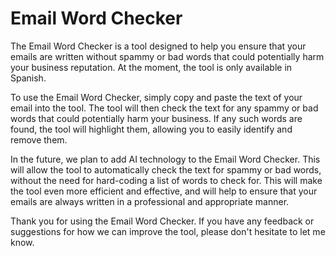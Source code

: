 # Email Word Checker
The Email Word Checker is a tool designed to help you ensure that your emails are written without spammy or bad words that could potentially harm your business reputation. At the moment, the tool is only available in Spanish.

To use the Email Word Checker, simply copy and paste the text of your email into the tool. The tool will then check the text for any spammy or bad words that could potentially harm your business. If any such words are found, the tool will highlight them, allowing you to easily identify and remove them.

In the future, we plan to add AI technology to the Email Word Checker. This will allow the tool to automatically check the text for spammy or bad words, without the need for hard-coding a list of words to check for. This will make the tool even more efficient and effective, and will help to ensure that your emails are always written in a professional and appropriate manner.

Thank you for using the Email Word Checker. If you have any feedback or suggestions for how we can improve the tool, please don't hesitate to let me know.
